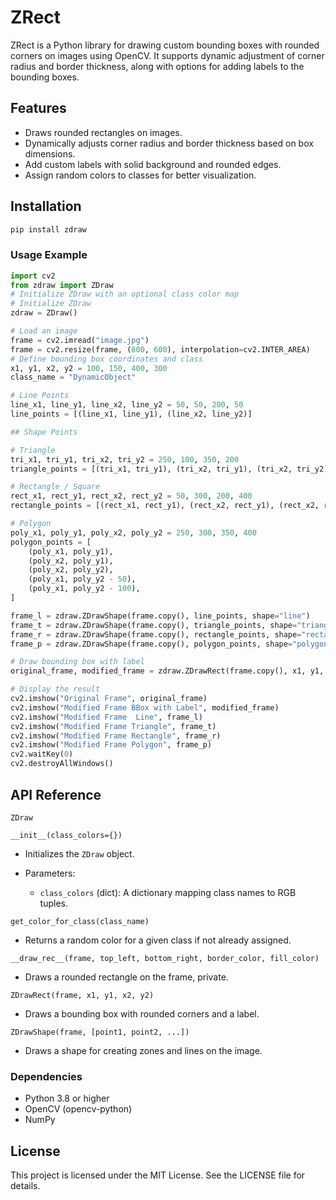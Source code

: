 # ZRect

ZRect is a Python library for drawing custom bounding boxes with rounded corners on images using OpenCV. It supports dynamic adjustment of corner radius and border thickness, along with options for adding labels to the bounding boxes.

## Features

- Draws rounded rectangles on images.
- Dynamically adjusts corner radius and border thickness based on box dimensions.
- Add custom labels with solid background and rounded edges.
- Assign random colors to classes for better visualization.

## Installation


```bash
pip install zdraw
```


### Usage Example

```python
import cv2
from zdraw import ZDraw
# Initialize ZDraw with an optional class color map
# Initialize ZDraw
zdraw = ZDraw()

# Load an image
frame = cv2.imread("image.jpg")
frame = cv2.resize(frame, (800, 600), interpolation=cv2.INTER_AREA)
# Define bounding box coordinates and class
x1, y1, x2, y2 = 100, 150, 400, 300
class_name = "DynamicObject"

# Line Points
line_x1, line_y1, line_x2, line_y2 = 50, 50, 200, 50
line_points = [(line_x1, line_y1), (line_x2, line_y2)]

## Shape Points

# Triangle
tri_x1, tri_y1, tri_x2, tri_y2 = 250, 100, 350, 200
triangle_points = [(tri_x1, tri_y1), (tri_x2, tri_y1), (tri_x2, tri_y2)]

# Rectangle / Square
rect_x1, rect_y1, rect_x2, rect_y2 = 50, 300, 200, 400
rectangle_points = [(rect_x1, rect_y1), (rect_x2, rect_y1), (rect_x2, rect_y2), (rect_x1, rect_y2)]

# Polygon
poly_x1, poly_y1, poly_x2, poly_y2 = 250, 300, 350, 400
polygon_points = [
    (poly_x1, poly_y1),
    (poly_x2, poly_y1),
    (poly_x2, poly_y2),
    (poly_x1, poly_y2 - 50),
    (poly_x1, poly_y2 - 100),
]

frame_l = zdraw.ZDrawShape(frame.copy(), line_points, shape="line")
frame_t = zdraw.ZDrawShape(frame.copy(), triangle_points, shape="triangle")
frame_r = zdraw.ZDrawShape(frame.copy(), rectangle_points, shape="rectangle")
frame_p = zdraw.ZDrawShape(frame.copy(), polygon_points, shape="polygon")

# Draw bounding box with label
original_frame, modified_frame = zdraw.ZDrawRect(frame.copy(), x1, y1, x2, y2, class_name, return_original_frame=True)

# Display the result
cv2.imshow("Original Frame", original_frame)
cv2.imshow("Modified Frame BBox with Label", modified_frame)
cv2.imshow("Modified Frame  Line", frame_l)
cv2.imshow("Modified Frame Triangle", frame_t)
cv2.imshow("Modified Frame Rectangle", frame_r)
cv2.imshow("Modified Frame Polygon", frame_p)
cv2.waitKey(0)
cv2.destroyAllWindows()
```

## API Reference

`ZDraw`

`__init__(class_colors={})`

- Initializes the `ZDraw` object.
- Parameters:

    - `class_colors` (dict): A dictionary mapping class names to RGB tuples.

`get_color_for_class(class_name)`
- Returns a random color for a given class if not already assigned.

`__draw_rec__(frame, top_left, bottom_right, border_color, fill_color)`
- Draws a rounded rectangle on the frame, private.

`ZDrawRect(frame, x1, y1, x2, y2)`
- Draws a bounding box with rounded corners and a label.

`ZDrawShape(frame, [point1, point2, ...])`
- Draws a shape for creating zones and lines on the image. 

### Dependencies
- Python 3.8 or higher
- OpenCV (opencv-python)
- NumPy

## License
This project is licensed under the MIT License. See the LICENSE file for details.